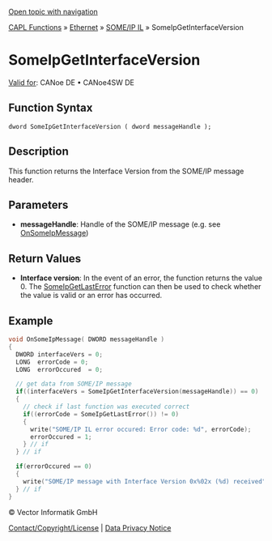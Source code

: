 [Open topic with navigation](../../../../../../CANoeDEFamily.htm#Topics/CAPLFunctions/IP/SOMEIPIL/Functions/CAPLfunctionSomeIpGetInterfaceVersion.md)

[CAPL Functions](../../../CAPLfunctions.md) » [Ethernet](../../CAPLEthernetStartPage.md) » [SOME/IP IL](../CAPLfunctionsSomeIPILOverview.md) » SomeIpGetInterfaceVersion

# SomeIpGetInterfaceVersion

[Valid for](../../../../Shared/FeatureAvailability.md): CANoe DE • CANoe4SW DE

## Function Syntax

```
dword SomeIpGetInterfaceVersion ( dword messageHandle );
```

## Description

This function returns the Interface Version from the SOME/IP message header.

## Parameters

- **messageHandle**: Handle of the SOME/IP message (e.g. see [OnSomeIpMessage](CAPLfunctionOnSomeIpMessage.md))

## Return Values

- **Interface version**: In the event of an error, the function returns the value 0. The [SomeIpGetLastError](CAPLfunctionSomeIpGetLastError.md) function can then be used to check whether the value is valid or an error has occurred.

## Example

```c
void OnSomeIpMessage( DWORD messageHandle )
{
  DWORD interfaceVers = 0;
  LONG  errorCode = 0;
  LONG  errorOccured  = 0;

  // get data from SOME/IP message
  if((interfaceVers = SomeIpGetInterfaceVersion(messageHandle)) == 0)
  {
    // check if last function was executed correct
    if((errorCode = SomeIpGetLastError()) != 0)
    {
      write("SOME/IP IL error occured: Error code: %d", errorCode);
      errorOccured = 1;
    } // if
  } // if

  if(errorOccured == 0)
  {
    write("SOME/IP message with Interface Version 0x%02x (%d) received",interfaceVers,interfaceVers);
  } // if
}
```

© Vector Informatik GmbH

[Contact/Copyright/License](../../../../Shared/ContactCopyrightLicense.md) | [Data Privacy Notice](https://www.vector.com/int/en/company/get-info/privacy-policy/)
